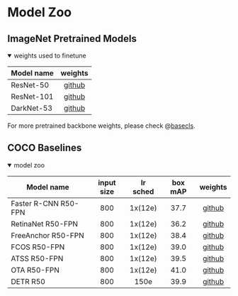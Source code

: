 # Model Zoo

##  ImageNet Pretrained Models

<details open>
<summary>weights used to finetune</summary>

|Model name  | weights |
| ------     | :----:  |
| ResNet-50  | [github](https://github.com/megvii-research/basedet/releases/download/0.3.0rc/resnet50_fbaug_633cb650.pkl)  |
| ResNet-101 | [github](https://github.com/megvii-research/basedet/releases/download/0.3.0rc/resnet101_fbaug_77944b79.pkl) |
| DarkNet-53 | [github](https://github.com/megvii-research/basedet/releases/download/0.3.0rc/darknet53.pkl) |

</details>

For more pretrained backbone weights, please check @[basecls](https://basecls.readthedocs.io/zh_CN/latest/zoo/index.html).

## COCO Baselines

<details open>
<summary>model zoo</summary>

|     Model name       | input size | lr sched | box mAP | weights |
| ----------------     |   :----:   |  :----:  | :----:  | :----:  |
| Faster R-CNN R50-FPN |    800     |  1x(12e) |  37.7   | [github](https://github.com/megvii-research/basedet/releases/download/0.3.0rc/faster_rcnn_r50_fpn_1x.pkl)  |
|  RetinaNet R50-FPN   |    800     |  1x(12e) |  36.2   | [github](https://github.com/megvii-research/basedet/releases/download/0.3.0rc/retinanet_r50_fpn_1x.pkl)    |
|  FreeAnchor R50-FPN  |    800     |  1x(12e) |  38.4   | [github](https://github.com/megvii-research/basedet/releases/download/0.3.0rc/free_anchor_r50_fpn_1x.pkl)  |
|     FCOS R50-FPN     |    800     |  1x(12e) |  39.0   | [github](https://github.com/megvii-research/basedet/releases/download/0.3.0rc/fcos_r50_fpn_1x.pkl)         |
|     ATSS R50-FPN     |    800     |  1x(12e) |  39.5   | [github](https://github.com/megvii-research/basedet/releases/download/0.3.0rc/atss_r50_fpn_1x.pkl)  |
|      OTA R50-FPN     |    800     |  1x(12e) |  41.0   | [github](https://github.com/megvii-research/basedet/releases/download/0.3.0rc/ota_r50_fpn_1x.pkl)  |
|       DETR R50       |    800     |  150e    |  39.9   | [github](https://github.com/megvii-research/basedet/releases/download/0.3.0rc/detr_r50_150e.pkl)  |

</details>
